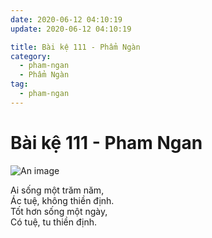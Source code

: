 ```yaml
---
date: 2020-06-12 04:10:19
update: 2020-06-12 04:10:19

title: Bài kệ 111 - Phẩm Ngàn
category:
  - pham-ngan
  - Phẩm Ngàn
tag:
  - pham-ngan
---
```


# Bài kệ 111 - Pham Ngan

![An image](/img/pham-ngan/pham-ngan-111.jpg)

Ai sống một trăm năm,<br>Ác tuệ, không thiền định.<br>Tốt hơn sống một ngày,<br>Có tuệ, tu thiền định.<br>
